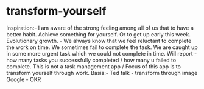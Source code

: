 # transform-yourself
 Inspiration:- I am aware of the strong feeling among all of us that to have a better habit. Achieve something for yourself. Or to get up early this week.  Evolutionary growth. - We always know that we feel reluctant to complete the work on time.  We sometimes fail to complete the task. We are caught up in some more urgent task which we could not complete in time.  Will report - how many tasks you successfully completed / how many u failed to complete.  This is not a task management app /  Focus of this app is to transform yourself through work.  Basis:- Ted talk - transform through image Google - OKR
